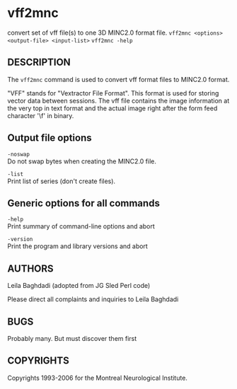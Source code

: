---
---
# vff2mnc

convert set of vff file(s) to one 3D MINC2.0 format file.
`vff2mnc <options> <output-file> <input-list>`
`vff2mnc -help`

## DESCRIPTION

The `vff2mnc` command is used to convert vff format files to MINC2.0 format.

"VFF" stands for "Vextractor File Format". This format is used for storing vector data between sessions. The vff file contains the image information at the very top in text format and the actual image right after the form feed character '\\f' in binary.

## Output file options

`-noswap`  
Do not swap bytes when creating the MINC2.0 file.

`-list`  
Print list of series (don't create files).

## Generic options for all commands

`-help`  
Print summary of command-line options and abort

`-version`  
Print the program and library versions and abort

## AUTHORS

Leila Baghdadi (adopted from JG Sled Perl code)

Please direct all complaints and inquiries to Leila Baghdadi

## BUGS

Probably many. But must discover them first

## COPYRIGHTS

Copyrights 1993-2006 for the Montreal Neurological Institute.

